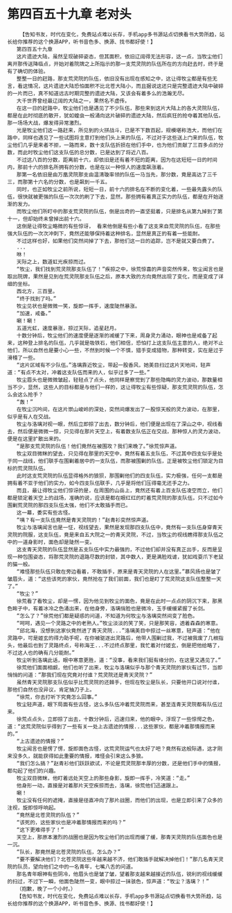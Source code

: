 # 第四百五十九章 老对头
        【告知书友，时代在变化，免费站点难以长存，手机app多书源站点切换看书大势所趋，站长给你推荐的这个换源APP，听书音色多、换源、找书都好使！】
       第四百五十九章
       这片遗迹大陆，虽然呈现破碎姿态，但其面积，依旧辽阔得无法形容，这一点，当牧尘他们离开那传送降临点，开始对着院牌之上所指示的那一支荒灵院的队伍所在的方向赶去时，终于是有了确切的体验。
       整整一日的赶路，那支荒灵院的队伍，依旧没有出现在感知之中，这让得牧尘都是有些无言，看这情况，这片遗迹大陆恐怕面积不比北苍大陆小，而且据说这还只是完整遗迹大陆中破碎的一片而已，真不知道远古时期完整的遗迹大陆，又该会有着多么的浩瀚无尽。
       大千世界曾经最辽阔的大陆之一，果然名不虚传。
       在这一日的赶路中，牧尘他们也是遇见了不少队伍，那些来到这片大陆上的各大灵院队伍，都是在此时彻底的散开，犹如蝗虫一般涌向这片破碎的遗迹大陆，然后疯狂的抢夺着其他队伍，那一场场大战，爆发得异常激烈。
       光是牧尘他们这一路赶来，所见到的火拼战斗，已是不下数百起，规模堪称浩大，而他们在路中，同样也遇见了一些试图将主意打到他们头上来的队伍，不过对于这些送上门来的队伍，牧尘他们几乎是来者不拒，一路而来，数十支队伍折损在他们手中，也为他们贡献了三百多点的分数，而此时牧尘他们这支队伍的总分数，已是达到了将近八百。
       不过这八百的分数，距离前十六，却依旧是还有着不短的距离，因为在这短短一日的时间内，那前十六的排名所拥有的分数，也是在以一种惊人的速度飙涨着。
       那第一名依旧是由万凰灵院那支由温清璇率领的队伍一马当先，那分数，竟是高达了三千三，而那第十六名的分数，也是飙到一千五。
       同时，也正如牧尘之前所说，短短一日，前十六的排名在不断的变化着，一些最先露头的队伍，很快就被更强的队伍一次次的刷了下去，显然，那些拥有着真正实力的队伍，都是在开始逐渐的发力。
       而牧尘他们所盯中的那支荒灵院的队伍，倒是出奇的一直坚挺着，只是排名从第九掉到了第十一，但却始终未曾掉出前十六。
       这倒是让得牧尘略微的有些惊讶， 看来他倒是有些小看了这支来自荒灵院的队伍，在那些强大队伍的一次次冲刺下，竟然还能够保持着这种排名，显然是真正的有着一些能耐。
       不过这样也好，如果他们突然间掉了下去，那他们这一日的追踪，岂不是就又要白费了。
       ...
       咻！
       天际之上，数道虹光疾掠而过。
       “牧尘，我们找到荒灵院那支队伍了！”疾掠之中，徐荒惊喜的声音突然传来，牧尘闻言也是取出院牌，果然是见到在荒灵院那支队伍之后，原本大致的方向竟然出现了变化，而是变成了详细的坐标。
       西北方，三百里。
       “终于找到了吗。”
       牧尘见状也是微微一笑，旋即一挥手，速度陡然暴涨。
       “加速，戒备。”
       唰！唰！
       五道光虹，速度暴涨，掠过天际，追星赶月。
       十数分钟后，牧尘他们的速度便是逐渐的减缓了下来，周身灵力涌动，眼神也是戒备了起来，这种登上排名的队伍，几乎就是吸铁石，他们相信，恐怕打上这支队伍主意的人，绝对不止他们，所以自然也是要小心一些，不然到时候一个不慎，猎手变成猎物，那种转变，实在是过于滑稽了一些。
       “这片区域有不少队伍。”洛璃靠近牧尘，带起一股香风，她美目扫过这片天地间，轻声道：“有点不太对，冲着这支队伍而来的人，似乎过多了一些。”
       牧尘眉头也是微微皱起，轻轻点了点头，他同样是察觉到了那些隐晦的灵力波动，那数量相当不少，显然，这些人的目标都是与他们一样的，这让得牧尘有些惊疑，那支荒灵院的队伍，怎么会这么抢手？
       “轰！”
       在牧尘沉吟间，在这片崇山峻岭的深处，突然间爆发出了一股惊天般的灵力波动，在那里，似乎是有人在交战。
       牧尘与洛璃对视一眼，然后立即掠了出去，数分钟后，他们便是出现在了深山之中，视线看去，然后便是微微一惊，只见得在那片天空上，有着数支队伍正在交战，那种惊人的灵力波动，便是在这里扩散出来的。
       “是那支荒灵院的队伍！他们竟然在被围攻？我们来晚了。”徐荒惊声道。
       牧尘双目微眯的望去，只见得在那里的天空中，竟然有着五支队伍，不过其中四支似乎是处于同一战线，他们联手在围剿着居中的一支队伍，而那被围剿的队伍，正是被牧尘他们锁定为目标的荒灵院队伍。
       此时这支荒灵院的队伍显得格外的狼狈，那围剿他们的四支队伍，实力极强，任何一支都是拥有着不亚于他们的实力，如今四支队伍联手，几乎是将他们压得毫无还手之力。
       而且，最让得牧尘他们惊讶的是，在周围的山岳上，竟然还有着上百支队伍凌空而立，他们都是锁定着天空上的战场，准确的说，应该是都在眼红红的盯着荒灵院的那支队伍，只不过如今围剿荒灵院的那四支队伍太强，他们不太敢插手而已。
       这一幕，委实有些古怪。
       “咦？有一支队伍竟然是青天灵院的！”赵青衫突然惊声道。
       牧尘与洛璃闻言也是一怔，视线望去，果然是发现那四支队伍中，竟然有一支队伍身穿青天灵院的院服，这支队伍，竟是来自五大院之一的青天灵院，不过，当牧尘的视线瞧得那支队伍之中的一道身影时，面色却是陡然一变。
       这支青天灵院的队伍显然是五支队伍中实力最强的，不过他们却并没有真正出手，反而是呈现一种包围姿态，将那荒灵院的退路尽数的封锁，其中数人，更是满脸戏谑，犹如戏耍爪下老鼠的猫一般。
       “难怪那些队伍只敢在旁边看着，不敢插手，原来是青天灵院的人在这里。”慕风扬也是皱了皱眉头，道：“这些该死的家伙，竟然抢在了我们前面，我们也是盯了荒灵院这支队伍整整一天了。”
       “牧尘？”
       徐荒看了看牧尘，却是一愣，因为他见到牧尘的面色，竟是在此时一点点的阴沉下来，那黑色眸子中，有着冰冷之色涌出来，在他身旁，洛璃俏脸也是微冷，玉手缓缓紧握了长剑。
       “怎么了？”徐荒他们都是疑惑的问道，不知道为何牧尘与洛璃突然间变了脸色。
       “呵呵，遇见一个灵路之中的老熟人。”牧尘淡淡的笑了笑，只是那笑容，透着森森的寒意。
       “邱北海，没想到这家伙竟然进了青天灵院...”洛璃美目中掠过一丝寒意，轻声道：“他在灵路中，可是姬玄的得力助手呢，在你被驱逐出灵路后，他带人围剿过我，不过被我废了几根指头，他最后也到了灵路终点，号称海王...不过终点那里，我忙着对付姬玄，倒是把他给略了，不过这人也的确有几分能耐。”
       牧尘听到洛璃此话，眼中寒意更胜，道：“没事，看来我们挺有缘分的，在这里又遇见了。”
       徐荒他们面面相觑，他们也听了出来，牧尘与洛璃似乎与那个青天灵院的家伙有过节，当即悄悄的问道：“那我们现在究竟对付谁？荒灵院还是青天灵院？”
       虽然青天灵院那支队伍似乎比荒灵院的还棘手，但现在牧尘是队长，只要他开口说对付谁，那他们自然也没异议，肯定抽刀子上。
       “徐荒，你去打听下究竟怎么回事。”
       牧尘轻声道，眼下局面有些古怪，这么多队伍冲着荒灵院而来，甚至连青天灵院都有队伍过来。
       徐荒点点头，立即掠了出去，十数分钟后，迅速归来，他的眼中，浮现了一些惊愕之色，道：“这荒灵院似乎得到了一些有关一处上古遗迹的情报...这些家伙，都是冲着那情报而来的。”
       “上古遗迹的情报？”
       牧尘闻言也是愣了愣，旋即面色古怪，这荒灵院运气也太好了吧？竟然有这般际遇，这才刚来没多久，就能获得如此重要的情报，难怪会引来这么多狼。
       “我们怎么搞？”赵青衫他们跃跃欲试，不论是荒灵院那丰厚的分数，还是他们手中的情报，都勾起了他们的兴趣。
       牧尘双目微眯，他盯着远处天空上的那些身影，旋即一挥手，冷笑道：“走。”
       他身形一动，直接是对着那片天空疾掠而去，洛璃，徐荒他们迅速跟上。
       唰！
       牧尘没有任何的遮掩，直接是径直冲向了那片战圈，而他们的出现，也是立即引来了众多的注视，旋即惊呼响起。
       “竟然是北苍灵院的队伍？”
       “该死的，这些家伙也是冲着那情报而来的吗？”
       “这下更难得手了！”
       天空上，那原本激烈的战圈也是因为牧尘他们的出现而缓了缓，那青天灵院的队伍面色也是一沉。
       “队长，那竟然是北苍灵院的队伍，怎么办？”
       “要不要解决他们？北苍灵院这些年越来越不济，他们敢插手就解决掉他们！”那几名青天灵院的队员，望向他们之中的一名青年，七嘴八舌的问道。
       那名青年眼神有些阴冷，他眉头也是皱了皱，望着那支越来越接近的队伍，锐利的视线缓缓的扫过，不过下一瞬，他面色陡然一变，眼中掠过一抹骇色，惊声道：“牧尘？洛璃？！”
       （抱歉，晚了一个小时。）
       【告知书友，时代在变化，免费站点难以长存，手机app多书源站点切换看书大势所趋，站长给你推荐的这个换源APP，听书音色多、换源、找书都好使！】